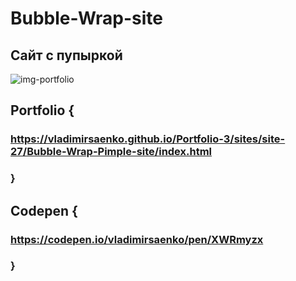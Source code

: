 # Bubble-Wrap-site

## Сайт с пупыркой

![img-portfolio](https://user-images.githubusercontent.com/56477695/155013763-3685f31c-3db4-4b36-83d7-61aa92a4adf0.png)

## Portfolio {

### https://vladimirsaenko.github.io/Portfolio-3/sites/site-27/Bubble-Wrap-Pimple-site/index.html

### }

## Codepen {

### https://codepen.io/vladimirsaenko/pen/XWRmyzx

### }
